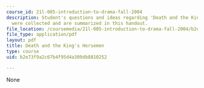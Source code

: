 ```yaml
---
course_id: 21l-005-introduction-to-drama-fall-2004
description: Student's questions and ideas regarding 'Death and the King's Horseman'
  were collected and are summarized in this handout.
file_location: /coursemedia/21l-005-introduction-to-drama-fall-2004/b2e73f9a2c67b4f95d4a309db8810252_student_question.pdf
file_type: application/pdf
layout: pdf
title: Death and the King's Horsemen
type: course
uid: b2e73f9a2c67b4f95d4a309db8810252

---
```

None